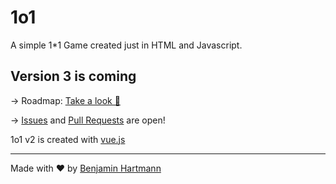 # 1o1
A simple 1*1 Game created just in HTML and Javascript.

## Version 3 is coming
-> Roadmap: [Take a look 👀](https://github.com/benjaminwolkchen/1o1/projects/3)

-> [Issues](https://github.com/benjaminwolkchen/1o1/issues) and [Pull Requests](https://github.com/benjaminwolkchen/1o1/pulls) are open!


1o1 v2 is created with [vue.js](https://vuejs.org/)

---

Made with ❤️ by [Benjamin Hartmann](https://awesomebible.de)
